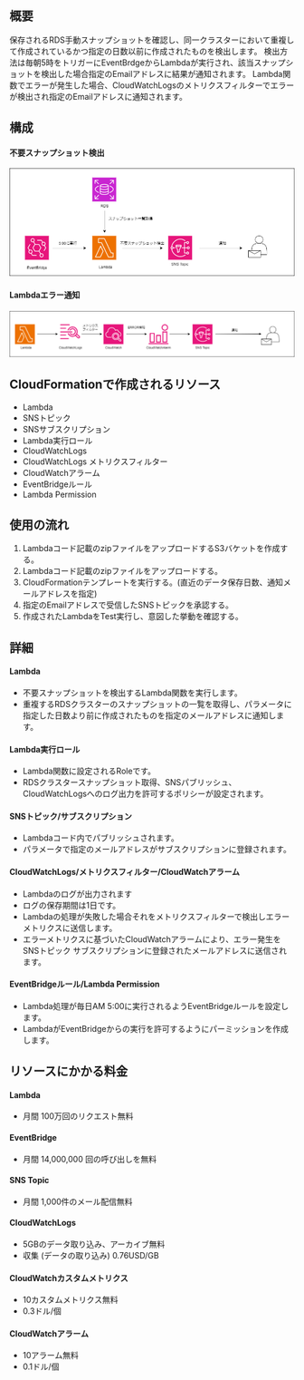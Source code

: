 ## 概要
保存されるRDS手動スナップショットを確認し、同一クラスターにおいて重複して作成されているかつ指定の日数以前に作成されたものを検出します。
検出方法は毎朝5時をトリガーにEventBrdgeからLambdaが実行され、該当スナップショットを検出した場合指定のEmailアドレスに結果が通知されます。
Lambda関数でエラーが発生した場合、CloudWatchLogsのメトリクスフィルターでエラーが検出され指定のEmailアドレスに通知されます。

## 構成
#### 不要スナップショット検出
![構成図](./image/DeleteDataAurora.drawio.png)

#### Lambdaエラー通知
![構成図](./image/DeleteDataAurora_2.drawio.png)

## CloudFormationで作成されるリソース
  - Lambda
  - SNSトピック
  - SNSサブスクリプション
  - Lambda実行ロール
  - CloudWatchLogs
  - CloudWatchLogs メトリクスフィルター
  - CloudWatchアラーム
  - EventBridgeルール
  - Lambda Permission

## 使用の流れ
1. Lambdaコード記載のzipファイルをアップロードするS3バケットを作成する。
2. Lambdaコード記載のzipファイルをアップロードする。
3. CloudFormationテンプレートを実行する。(直近のデータ保存日数、通知メールアドレスを指定)
4. 指定のEmailアドレスで受信したSNSトピックを承認する。
5. 作成されたLambdaをTest実行し、意図した挙動を確認する。

## 詳細
#### Lambda
- 不要スナップショットを検出するLambda関数を実行します。
- 重複するRDSクラスターのスナップショットの一覧を取得し、パラメータに指定した日数より前に作成されたものを指定のメールアドレスに通知します。

#### Lambda実行ロール
- Lambda関数に設定されるRoleです。
- RDSクラスタースナップショット取得、SNSパブリッシュ、CloudWatchLogsへのログ出力を許可するポリシーが設定されます。

#### SNSトピック/サブスクリプション
- Lambdaコード内でパブリッシュされます。
- パラメータで指定のメールアドレスがサブスクリプションに登録されます。

#### CloudWatchLogs/メトリクスフィルター/CloudWatchアラーム
- Lambdaのログが出力されます
- ログの保存期間は1日です。
- Lambdaの処理が失敗した場合それをメトリクスフィルターで検出しエラーメトリクスに送信します。
- エラーメトリクスに基づいたCloudWatchアラームにより、エラー発生をSNSトピック サブスクリプションに登録されたメールアドレスに送信されます。

#### EventBridgeルール/Lambda Permission
- Lambda処理が毎日AM 5:00に実行されるようEventBridgeルールを設定します。
- LambdaがEventBridgeからの実行を許可するようにパーミッションを作成します。


## リソースにかかる料金
#### Lambda
- 月間 100万回のリクエスト無料

#### EventBridge
- 月間 14,000,000 回の呼び出しを無料

#### SNS Topic
- 月間 1,000件のメール配信無料

#### CloudWatchLogs
- 5GBのデータ取り込み、アーカイブ無料
- 収集 (データの取り込み)	0.76USD/GB

#### CloudWatchカスタムメトリクス
- 10カスタムメトリクス無料
- 0.3ドル/個

#### CloudWatchアラーム
- 10アラーム無料
- 0.1ドル/個
